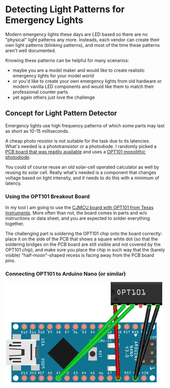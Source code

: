 # Detecting Light Patterns for Emergency Lights

Modern emergency lights these days are LED based so there are no "physical" light patterns any more. Insteads, each vendor can create their own light patterns (blinking patterns), and most of the time these patterns aren't well documented.

Knowing these patterns can be helpful for many scenarios:

* maybe you are a model maker and would like to create realistic emergency lights for your model world
* or you'd like to create your own emergency lights from old hardware or modern vanilla LED components and would like them to match their professional counter parts
* yet again others just love the challenge

## Concept for Light Pattern Detector

Emergency lights use high frequency patterns of which some parts may last as short as 10-15 milliseconds.

A cheap photo resistor is not suitable for the task due to its latencies. What's needed is a phototransistor or a photodiode. I randomly picked a [PCB board that was readily available](https://www.google.com/search?q=CJMCU+101) and uses a [OPT101 monolithic photodiode](https://www.ti.com/lit/ds/symlink/opt101.pdf). 

You could of course reuse an old solar-cell operated calculator as well by reusing its solar cell. Really what's needed is a component that changes voltage based on light intensity, and it needs to do this with a minimum of latency.

### Using the OPT101 Breakout Board

In my tool I am going to use the [CJMCU board with OPT101 from Texas Instruments](https://www.google.com/search?q=CJMCU+101). More often than not, the board comes in parts and w/o instructions or data sheet, and you are expected to solder everything together. 

The challenging part is soldering the OPT101 chip onto the board correctly: place it on the side of the PCB that shows a square white dot (so that the soldering bridges on the PCB board are still visible and not covered by the OPT101 chip), and make sure you place the chip in such way that the (barely visible) "half-moon"-shaped recess is facing away from the PCB board pins.

### Connecting OPT101 to Arduino Nano (or similar)

![plot](./simple_wiring_opt101_to_arduino_nano.png)
